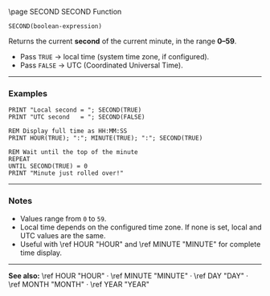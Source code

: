 \page SECOND SECOND Function

```basic
SECOND(boolean-expression)
```

Returns the current **second** of the current minute, in the range **0–59**.

* Pass `TRUE` → local time (system time zone, if configured).
* Pass `FALSE` → UTC (Coordinated Universal Time).

---

### Examples

```basic
PRINT "Local second = "; SECOND(TRUE)
PRINT "UTC second   = "; SECOND(FALSE)
```

```basic
REM Display full time as HH:MM:SS
PRINT HOUR(TRUE); ":"; MINUTE(TRUE); ":"; SECOND(TRUE)
```

```basic
REM Wait until the top of the minute
REPEAT
UNTIL SECOND(TRUE) = 0
PRINT "Minute just rolled over!"
```

---

### Notes

* Values range from `0` to `59`.
* Local time depends on the configured time zone. If none is set, local and UTC values are the same.
* Useful with \ref HOUR "HOUR" and \ref MINUTE "MINUTE" for complete time display.

---

**See also:**
\ref HOUR "HOUR" · \ref MINUTE "MINUTE" · \ref DAY "DAY" · \ref MONTH "MONTH" · \ref YEAR "YEAR"

